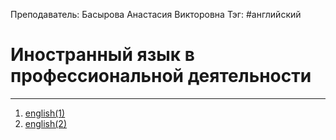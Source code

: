 Преподаватель: Басырова Анастасия Викторовна
Тэг: #английский
# Иностранный язык в профессиональной деятельности
---
1. [english(1)](english(1).md)
2. [english(2)](english(2).md)
